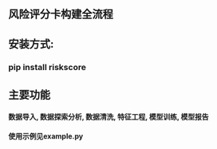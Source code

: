 ## 风险评分卡构建全流程

## 安装方式:
### pip install riskscore

## 主要功能
#### 数据导入, 数据探索分析, 数据清洗, 特征工程, 模型训练, 模型报告
#### 使用示例见example.py
